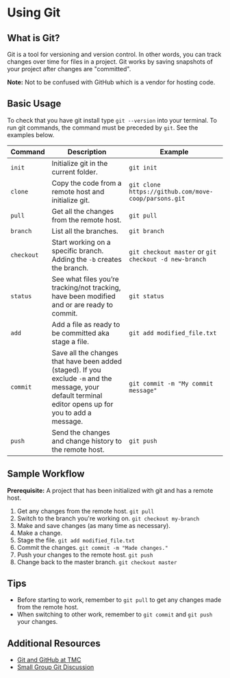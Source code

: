 # Using Git


## What is Git?

Git is a tool for versioning and version control. In other words, you can track
changes over time for files in a project. Git works by saving snapshots of your
project after changes are "committed".

**Note:** Not to be confused with GitHub which is a vendor for hosting code.


## Basic Usage

To check that you have git install type `git --version` into your terminal. To
run git commands, the command must be preceded by `git`. See the
examples below.

| Command | Description | Example |
| ------- | ----------- | ------- |
| `init` | Initialize git in the current folder. | `git init` |
| `clone` | Copy the code from a remote host and initialize git. | `git clone https://github.com/move-coop/parsons.git` |
| `pull` | Get all the changes from the remote host. | `git pull` |
| `branch` | List all the branches. | `git branch` |
| `checkout` | Start working on a specific branch. Adding the `-b` creates the branch. | `git checkout master` or `git checkout -d new-branch` |
| `status` | See what files you’re tracking/not tracking, have been modified and or are ready to commit. | `git status` |
| `add` | Add a file as ready to be committed aka stage a file. | `git add modified_file.txt` |
| `commit` | Save all the changes that have been added (staged). If you exclude `-m` and the message, your default terminal editor opens up for you to add a message. | `git commit -m "My commit message"` |
| `push` | Send the changes and change history to the remote host. | `git push` |


## Sample Workflow

**Prerequisite:** A project that has been initialized with git and has a remote
host.

1. Get any changes from the remote host. `git pull`
2. Switch to the branch you're working on. `git checkout my-branch`
3. Make and save changes (as many time as necessary).
  1. Make a change.
  2. Stage the file. `git add modified_file.txt`
  3. Commit the changes. `git commit -m "Made changes."`
4. Push your changes to the remote host. `git push`
5. Change back to the master branch. `git checkout master`


## Tips

* Before starting to work, remember to `git pull` to get any changes made from
the remote host.
* When switching to other work, remember to `git commit` and `git push` your
changes.


## Additional Resources

* [Git and GitHub at TMC](https://docs.google.com/presentation/d/1uLMlWmFaSAhLRbPLVGukt0CiJvJdqY83fgfSoEThcfM/preview?slide=id.g3cde414e0d_0_0)
* [Small Group Git Discussion](https://docs.google.com/document/d/1LH0ZqPOCtw6ukzlWPEENLOCBlqZSLdgQmMeyq4MeP18/preview)
